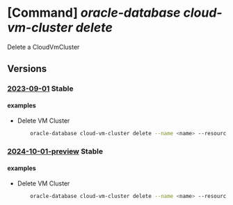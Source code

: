 # [Command] _oracle-database cloud-vm-cluster delete_

Delete a CloudVmCluster

## Versions

### [2023-09-01](/Resources/mgmt-plane/L3N1YnNjcmlwdGlvbnMve30vcmVzb3VyY2Vncm91cHMve30vcHJvdmlkZXJzL29yYWNsZS5kYXRhYmFzZS9jbG91ZHZtY2x1c3RlcnMve30=/2023-09-01.xml) **Stable**

<!-- mgmt-plane /subscriptions/{}/resourcegroups/{}/providers/oracle.database/cloudvmclusters/{} 2023-09-01 -->

#### examples

- Delete VM Cluster
    ```bash
        oracle-database cloud-vm-cluster delete --name <name> --resource-group <resource group>
    ```

### [2024-10-01-preview](/Resources/mgmt-plane/L3N1YnNjcmlwdGlvbnMve30vcmVzb3VyY2Vncm91cHMve30vcHJvdmlkZXJzL29yYWNsZS5kYXRhYmFzZS9jbG91ZHZtY2x1c3RlcnMve30=/2024-10-01-preview.xml) **Stable**

<!-- mgmt-plane /subscriptions/{}/resourcegroups/{}/providers/oracle.database/cloudvmclusters/{} 2024-10-01-preview -->

#### examples

- Delete VM Cluster
    ```bash
        oracle-database cloud-vm-cluster delete --name <name> --resource-group <resource group>
    ```

